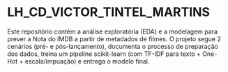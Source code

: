 # LH_CD_VICTOR_TINTEL_MARTINS
Este repositório contém a análise exploratória (EDA) e a modelagem para prever a Nota do IMDB a partir de metadados de filmes. O projeto segue 2 cenários (pré- e pós-lançamento), documenta o processo de preparação dos dados, treina um pipeline scikit-learn (com TF-IDF para texto + One-Hot + escala/impuação) e entrega o modelo final.
